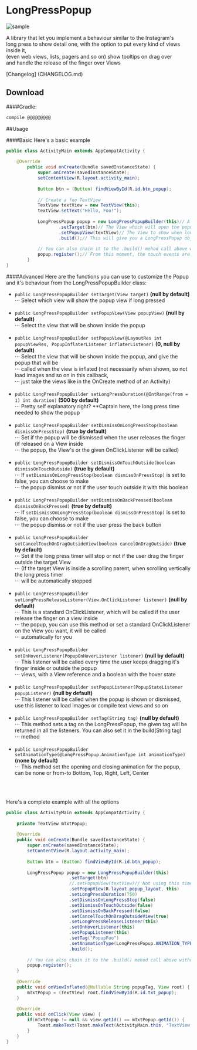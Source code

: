 LongPressPopup
==============

<img src="sample.gif" title="sample" />

A library that let you implement a behaviour similar to the Instagram's <br />
long press to show detail one, with the option to put every kind of views inside it, <br />
(even web views, lists, pagers and so on) show tooltips on drag over <br />
and handle the release of the finger over Views <br />

[Changelog] (CHANGELOG.md)<br />


Download
------
####Gradle:
```groovy
compile @@@@@@@@@
```

##Usage

####Basic
Here's a basic example <br />

```java
public class ActivityMain extends AppCompatActivity {
        
    @Override
        public void onCreate(Bundle savedInstanceState) {
            super.onCreate(savedInstanceState);
            setContentView(R.layout.activity_main);
            
            Button btn = (Button) findViewById(R.id.btn_popup);
            
            // Create a foo TextView
            TextView textView = new TextView(this);
            textView.setText("Hello, Foo!");
            
            LongPressPopup popup = new LongPressPopupBuilder(this)// A Context object for the builder constructor
                    .setTarget(btn)// The View which will open the popup if long pressed
                    .setPopupView(textView)// The View to show when long pressed 
                    .build();// This will give you a LongPressPopup object
                    
            // You can also chain it to the .build() mehod call above without declaring the "popup" variable before 
            popup.register();// From this moment, the touch events are registered and, if long pressed, will show the given view inside the popup, call unregister() to stop
        }
}
```

####Advanced
Here are the functions you can use to customize the Popup and it's behaviour from the
LongPressPopupBuilder class: <br />

* ```public LongPressPopupBuilder setTarget(View target)``` <b>(null by default) </b> <br />
⋅⋅⋅ Select which view will show the popup view if long pressed <br /> <br />
* ```public LongPressPopupBuilder setPopupView(View popupView)``` <b>(null by default)</b> <br />
⋅⋅⋅ Select the view that will be shown inside the popup <br /> <br />
* ```public LongPressPopupBuilder setPopupView(@LayoutRes int popupViewRes, PopupInflaterListener inflaterListener)``` <b>(0, null by default)</b> <br />
⋅⋅⋅ Select the view that will be shown inside the popup, and give the popup that will be <br />
⋅⋅⋅ called when the view is inflated (not necessarily when shown, so not load images and so on in this callback, <br />
⋅⋅⋅ just take the views like in the OnCreate method of an Activity) <br /> <br />
* ```public LongPressPopupBuilder setLongPressDuration(@IntRange(from = 1) int duration)``` <b>(500 by default)</b> <br />
⋅⋅⋅ Pretty self explanatory right? **Captain here, the long press time needed to show the popup <br /> <br />
* ```public LongPressPopupBuilder setDismissOnLongPressStop(boolean dismissOnPressStop)``` <b>(true by default)</b> <br />
⋅⋅⋅ Set if the popup will be dismissed when the user releases the finger (if released on a View inside <br />
⋅⋅⋅ the popup, the View's or the given OnClickListener will be called) <br /> <br />
* ```public LongPressPopupBuilder setDismissOnTouchOutside(boolean dismissOnTouchOutside)``` <b>(true by default)</b> <br />
⋅⋅⋅ If ```setDismissOnLongPressStop(boolean dismissOnPressStop)``` is set to false, you can choose to make <br />
⋅⋅⋅ the popup dismiss or not if the user touch outside it with this boolean <br /> <br />
* ```public LongPressPopupBuilder setDismissOnBackPressed(boolean dismissOnBackPressed)```  <b>(true by default)</b> <br />
⋅⋅⋅ If ```setDismissOnLongPressStop(boolean dismissOnPressStop)``` is set to false, you can choose to make <br />
⋅⋅⋅ the popup dismiss or not if the user press the back button <br /> <br />
* ```public LongPressPopupBuilder setCancelTouchOnDragOutsideView(boolean cancelOnDragOutside)``` <b>(true by default)</b> <br />
⋅⋅⋅ Set if the long press timer will stop or not if the user drag the finger outside the target View <br />
⋅⋅⋅ (If the target View is inside a scrolling parent, when scrolling vertically the long press timer <br />
⋅⋅⋅ will be automatically stopped <br /> <br />
* ```public LongPressPopupBuilder setLongPressReleaseListener(View.OnClickListener listener)``` <b>(null by default)</b> <br />
⋅⋅⋅ This is a standard OnClickListener, which will be called if the user release the finger on a view inside <br />
⋅⋅⋅ the popup, you can use this method or set a standard OnClickListener on the View you want, it will be called <br />
⋅⋅⋅ automatically for you <br /> <br />
* ```public LongPressPopupBuilder setOnHoverListener(PopupOnHoverListener listener)``` <b>(null by default)</b> <br />
⋅⋅⋅ This listener will be called every time the user keeps dragging it's finger inside or outside the popup <br />
⋅⋅⋅ views, with a View reference and a boolean with the hover state <br /> <br />
* ```public LongPressPopupBuilder setPopupListener(PopupStateListener popupListener)``` <b>(null by default)</b> <br />
⋅⋅⋅ This listener will be called when the popup is shown or dismissed, use this listener to load images or compile text views and so on <br /> <br />
* ```public LongPressPopupBuilder setTag(String tag)``` <b>(null by default)</b> <br />
⋅⋅⋅ This method sets a tag on the LongPressPopup, the given tag will be returned in all the listeners. You can also set it in the build(String tag) <br /> 
⋅⋅⋅ method <br /> <br />
* ```public LongPressPopupBuilder setAnimationType(@LongPressPopup.AnimationType int animationType)``` <b>(none by default)</b> <br />
⋅⋅⋅ This method set the opening and closing animation for the popup, can be none or from-to Bottom, Top, Right, Left, Center


<br /> <br />

Here's a complete example with all the options <br />
```java
public class ActivityMain extends AppCompatActivity {
     
    private TextView mTxtPopup;   
        
    @Override
    public void onCreate(Bundle savedInstanceState) {
        super.onCreate(savedInstanceState);
        setContentView(R.layout.activity_main);
        
        Button btn = (Button) findViewById(R.id.btn_popup);
        
        LongPressPopup popup = new LongPressPopupBuilder(this)
                        .setTarget(btn)
                        //.setPopupView(textView)// Not using this time
                        .setPopupView(R.layout.popup_layout, this)
                        .setLongPressDuration(750)
                        .setDismissOnLongPressStop(false)
                        .setDismissOnTouchOutside(false)
                        .setDismissOnBackPressed(false)
                        .setCancelTouchOnDragOutsideView(true)
                        .setLongPressReleaseListener(this)
                        .setOnHoverListener(this)
                        .setPopupListener(this)
                        .setTag("PopupFoo")
                        .setAnimationType(LongPressPopup.ANIMATION_TYPE_FROM_CENTER)
                        .build();
                
        // You can also chain it to the .build() mehod call above without declaring the "popup" variable before 
        popup.register();
    }
    
    @Override
    public void onViewInflated(@Nullable String popupTag, View root) {
        mTxtPopup = (TextView) root.findViewById(R.id.txt_popup);
    }
    
    @Override
    public void onClick(View view) {
        if(mTxtPopup != null && view.getId() == mTxtPopup.getId()) {
            Toast.makeText(Toast.makeText(ActivityMain.this, "TextView Clicked!"));
        }
    }
}
```